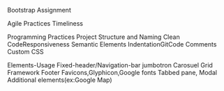 Bootstrap Assignment

Agile Practices
Timeliness

Programming Practices
Project Structure and Naming
Clean CodeResponsiveness
Semantic Elements
IndentationGitCode 
Comments Custom CSS

Elements-Usage
Fixed-header/Navigation-bar
jumbotron
Carosuel
Grid Framework
Footer
Favicons,Glyphicon,Google fonts
Tabbed pane,
Modal
Additional elements(ex:Google Map)

